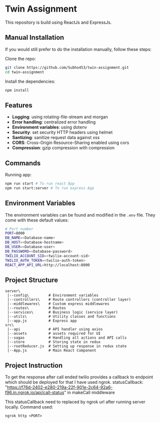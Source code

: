# Twin Assignment

This repository is build using ReactJs and ExpressJs.

## Manual Installation

If you would still prefer to do the installation manually, follow these steps:

Clone the repo:

```bash
git clone https://github.com/Subho453/twin-assignment.git
cd twin-assignment
```

Install the dependencies:

```bash
npm install
```

## Features

- **Logging**: using rotating-file-stream and morgan
- **Error handling**: centralized error handling
- **Environment variables**: using dotenv
- **Security**: set security HTTP headers using helmet
- **Santizing**: sanitize request data against xss
- **CORS**: Cross-Origin Resource-Sharing enabled using cors
- **Compression**: gzip compression with compression

## Commands

Running app:

```bash
npm run start # To run react App
npm run start:server # To run express App
```

## Environment Variables

The environment variables can be found and modified in the `.env` file. They come with these default values:

```bash
# Port number
PORT=8000
DB_NAME=<Database-name>
DB_HOST=<Database-hostname>
DB_USER=<Database-user>
DB_PASSWORD=<Database-password>
TWILIO_ACCOUNT_SID=<twilio-account-sid>
TWILIO_AUTH_TOKEN=<twilio-auth-token>
REACT_APP_API_URL=http://localhost:8000
```

## Project Structure

```
server\
 |--config\         # Environment variables
 |--controllers\    # Route controllers (controller layer)
 |--middlewares\    # Custom express middlewares
 |--routes\         # Routes
 |--services\       # Business logic (service layer)
 |--utils\          # Utility classes and functions
 |--app.js          # Express app
src\
 |--api             # API handler using axios
 |--assets          # assets required for UI
 |--sagas           # Handling all actions and API calls
 |--store           # Storing state in redux
 |--rootReducer.js  # Setting up response in redux state
 |--App.js          # Main React Component
```

## Project Instruction

To get the response after call ended twilio provides a callback to endpoint which should be deployed for that I have used ngrok.
statusCallback: "https://f76d-2402-e280-219a-22f-901e-2c64-92a6-f96.in.ngrok.io/api/call-status" in makeCall middleware

This statusCallback need to replaced by ngrok url after running server locally. Command used:

```
ngrok http <PORT>
```
